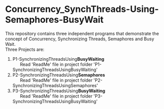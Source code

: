 Concurrency_SynchThreads-Using-Semaphores-BusyWait
==================================================
This repository contains three independent programs that demonstrate the concept of Concurrency, 
Synchronizing Threads, Semaphores and Busy Wait.
<br>
Three Projects are:<br>
1) P1-SynchronizingThreadsUsing<b>BusyWaiting</b> <br> &nbsp;&nbsp;&nbsp;&nbsp;&nbsp; Read 'ReadMe' file in project folder 'P1-SynchronizingThreadsUsingBusyWaiting'<br>
2) P2-SynchronizingThreadsUsing<b>Semaphores</b> <br> &nbsp;&nbsp;&nbsp;&nbsp;&nbsp; Read 'ReadMe' file in project folder 'P2-SynchronizingThreadsUsingSemaphores'<br>
3) P3-SynchronizingThreadsUsing<b>BusyWaiting</b> <br> &nbsp;&nbsp;&nbsp;&nbsp;&nbsp; Read 'ReadMe' file in project folder 'P3-SynchronizingThreadsUsingBusyWaiting'<br>
